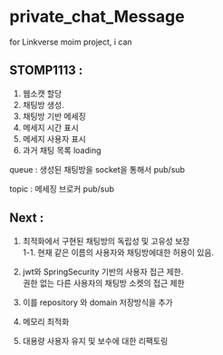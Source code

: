# private_chat_Message
for Linkverse moim project, i can 

## STOMP1113 : 
1. 웹소캣 할당
2. 채팅방 생성.
3. 채팅방 기반 메세징
4. 메세지 시간 표시
5. 메세지 사용자 표시
5. 과거 채팅 목록 loading

queue : 생성된 채팅방을 socket을 통해서 pub/sub

topic : 메세징 브로커 pub/sub

## Next :
1. 최적화에서 구현된 채팅방의 독립성 및 고유성 보장<br>
    1-1. 현재 같은 이름의 사용자와 채팅방에대한 허용이 있음.

2. jwt와 SpringSecurity 기반의 사용자 접근 제한.<br>
    권한 없는 다른 사용자의 채팅방 소켓의 접근 제한

3. 이를 repository 와 domain 저장방식을 추가

4. 메모리 최적화

5. 대용량 사용자 유지 및 보수에 대한 리팩토링